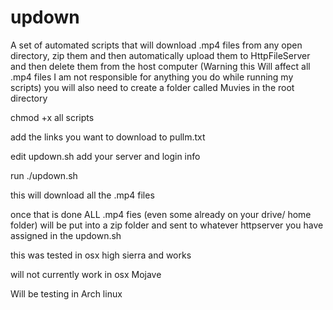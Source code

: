 # updown
A set of automated scripts that will download .mp4 files from any open directory, zip them and then automatically 
upload them to HttpFileServer and then delete them from the host computer (Warning this Will affect all .mp4 
files I am not responsible for anything you do while running my scripts)
you will also need to create a folder called Muvies in the root directory 




chmod +x all scripts

add the links you want to download to pullm.txt 

edit updown.sh add your server and login info

run ./updown.sh 

this will download all the .mp4 files

once that is done ALL .mp4 fies (even some already on your drive/ home folder) will be put into a zip folder and sent to
whatever httpserver you have assigned in the updown.sh 

this was tested in osx high sierra and works 

will not currently work in osx Mojave 

Will be testing in Arch linux 
